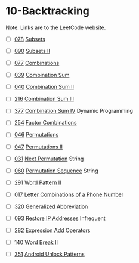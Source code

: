 # 10-Backtracking
Note: Links are to the LeetCode website.

- [ ] [078](078_Subsets.cpp) [Subsets](https://leetcode.com/problems/subsets/description/)

- [ ] [090](090_Subsets_II.cpp) [Subsets II](https://leetcode.com/problems/subsets-ii/description/)

- [ ] [077](077_Combinations.cpp) [Combinations](https://leetcode.com/problems/combinations/description/)

- [ ] [039](039_Combination_Sum.cpp) [Combination Sum](https://leetcode.com/problems/combination-sum/description/)

- [ ] [040](040_Combination_Sum_II.cpp) [Combination Sum II](https://leetcode.com/problems/combination-sum-ii/description/)

- [ ] [216](216_Combination_Sum_III.cpp) [Combination Sum III](https://leetcode.com/problems/combination-sum-iii/description/)

- [ ] [377](377_Combination_Sum_IV.cpp) [Combination Sum IV](https://leetcode.com/problems/combination-sum-iv/description/) Dynamic Programming

- [ ] [254](254_Factor_Combinations.cpp) [Factor Combinations](https://leetcode.com/problems/factor-combinations/description/)

- [ ] [046](046_Permutations.cpp) [Permutations](https://leetcode.com/problems/permutations/description/)

- [ ] [047](047_Permutations_II.cpp) [Permutations II](https://leetcode.com/problems/permutations-ii/description/)

- [ ] [031](031_Next_Permutation.cpp) [Next Permutation](https://leetcode.com/problems/next-permutation/description/) String

- [ ] [060](060_Permutation_Sequence.cpp) [Permutation Sequence](https://leetcode.com/problems/permutation-sequence/description/) String

- [ ] [291](291_Word_Pattern_II.cpp) [Word Pattern II](https://leetcode.com/problems/word-pattern-ii/description/)

- [ ] [017](017_Letter_Combinations_of_a_Phone_Number.cpp) [Letter Combinations of a Phone Number](https://leetcode.com/problems/letter-combinations-of-a-phone-number/description/)

- [ ] [320](320_Generalized_Abbreviation.cpp) [Generalized Abbreviation](https://leetcode.com/problems/generalized-abbreviation/description/)

- [ ] [093](093_Restore_IP_Addresses.cpp) [Restore IP Addresses](https://leetcode.com/problems/restore-ip-addresses/description/) Infrequent

- [ ] [282](282_Expression_Add_Operators.cpp) [Expression Add Operators](https://leetcode.com/problems/expression-add-operators/description/)

- [ ] [140](140_Word_Break_II.cpp) [Word Break II](https://leetcode.com/problems/word-break-ii/description/)

- [ ] [351](351_Android_Unlock_Patterns.cpp) [Android Unlock Patterns](https://leetcode.com/problems/android-unlock-patterns/description/)
